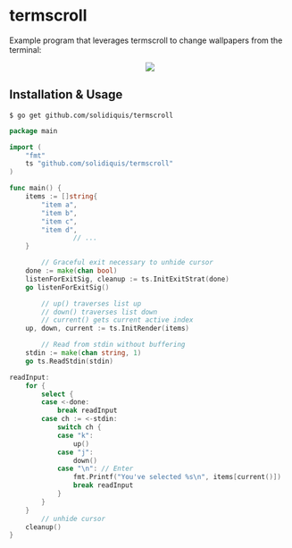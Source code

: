 # termscroll
Example program that leverages termscroll to change wallpapers from the terminal:
<center>
  <img src="https://github.com/solidiquis/termscroll/blob/master/assets/demo.gif">
</center>

## Installation & Usage
`$ go get github.com/solidiquis/termscroll`

```go
package main

import (
	"fmt"
	ts "github.com/solidiquis/termscroll"
)

func main() {
	items := []string{
		"item a",
		"item b",
		"item c",
		"item d",
                // ...
	}

        // Graceful exit necessary to unhide cursor
	done := make(chan bool)
	listenForExitSig, cleanup := ts.InitExitStrat(done)
	go listenForExitSig()

        // up() traverses list up
        // down() traverses list down
        // current() gets current active index
	up, down, current := ts.InitRender(items)

        // Read from stdin without buffering
	stdin := make(chan string, 1)
	go ts.ReadStdin(stdin)

readInput:
	for {
		select {
		case <-done:
			break readInput
		case ch := <-stdin:
			switch ch {
			case "k":
				up()
			case "j":
				down()
			case "\n": // Enter
				fmt.Printf("You've selected %s\n", items[current()])
				break readInput
			}
		}
	}
        // unhide cursor 
	cleanup()
}

```
